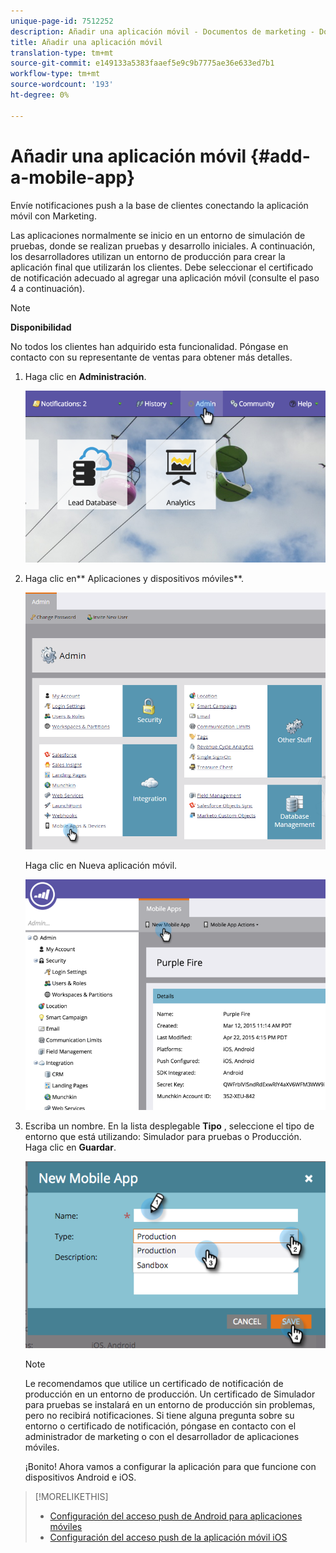 ```yaml
---
unique-page-id: 7512252
description: Añadir una aplicación móvil - Documentos de marketing - Documentación del producto
title: Añadir una aplicación móvil
translation-type: tm+mt
source-git-commit: e149133a5383faaef5e9c9b7775ae36e633ed7b1
workflow-type: tm+mt
source-wordcount: '193'
ht-degree: 0%

---
```



# Añadir una aplicación móvil {#add-a-mobile-app}

Envíe notificaciones push a la base de clientes conectando la aplicación móvil con Marketing.

Las aplicaciones normalmente se inicio en un entorno de simulación de pruebas, donde se realizan pruebas y desarrollo iniciales. A continuación, los desarrolladores utilizan un entorno de producción para crear la aplicación final que utilizarán los clientes. Debe seleccionar el certificado de notificación adecuado al agregar una aplicación móvil (consulte el paso 4 a continuación).

>[!NOTE]
>
>**Disponibilidad**
>
>No todos los clientes han adquirido esta funcionalidad. Póngase en contacto con su representante de ventas para obtener más detalles.

1. Haga clic en **Administración**.

   ![](assets/image2015-4-22-16-3a12-3a32.png)

1. Haga clic en** Aplicaciones y dispositivos móviles**.

   ![](assets/image2016-1-12-15-3a42-3a30.png)

   Haga clic en Nueva aplicación móvil.

   ![](assets/image2015-4-22-16-3a17-3a15.png)

1. Escriba un nombre. En la lista desplegable **Tipo** , seleccione el tipo de entorno que está utilizando: Simulador para pruebas o Producción. Haga clic en **Guardar**.

   ![](assets/image2015-11-18-15-3a52-3a15.png)

   >[!NOTE]
   >
   >Le recomendamos que utilice un certificado de notificación de producción en un entorno de producción. Un certificado de Simulador para pruebas se instalará en un entorno de producción sin problemas, pero no recibirá notificaciones. Si tiene alguna pregunta sobre su entorno o certificado de notificación, póngase en contacto con el administrador de marketing o con el desarrollador de aplicaciones móviles.

   ¡Bonito! Ahora vamos a configurar la aplicación para que funcione con dispositivos Android e iOS.

>[!MORELIKETHIS]
>
>* [Configuración del acceso push de Android para aplicaciones móviles](configure-mobile-app-android-push-access.md)
>* [Configuración del acceso push de la aplicación móvil iOS](configure-mobile-app-ios-push-access.md)

>



